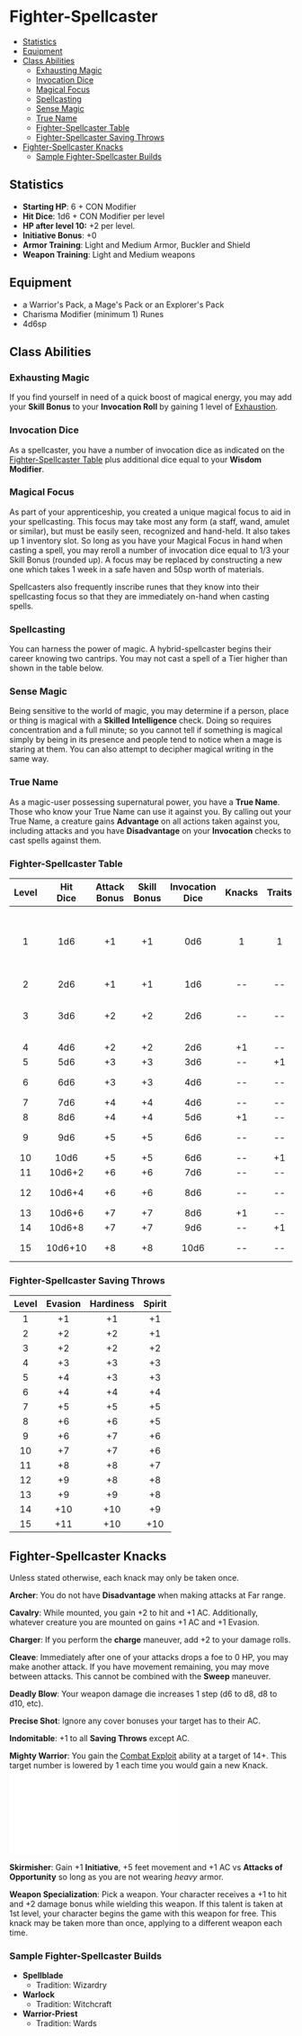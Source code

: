 # Fighter-Spellcaster
- [Statistics](#statistics)
- [Equipment](#equipment)
- [Class Abilities](#class-abilities)
	- [Exhausting Magic](#exhausting-magic)
	- [Invocation Dice](#invocation-dice)
	- [Magical Focus](#magical-focus)
	- [Spellcasting](#spellcasting)
	- [Sense Magic](#sense-magic)
	- [True Name](#true-name)
	- [Fighter-Spellcaster Table](#fighter-spellcaster-table)
	- [Fighter-Spellcaster Saving Throws](#fighter-spellcaster-saving-throws)
- [Fighter-Spellcaster Knacks](#fighter-spellcaster-knacks)
	- [Sample Fighter-Spellcaster Builds](#sample-fighter-spellcaster-builds)

## Statistics
- **Starting HP**: 6 + CON Modifier
- **Hit Dice**: 1d6 + CON Modifier per level
- **HP after level 10:** +2 per level.
- **Initiative Bonus**: +0
- **Armor Training**: Light and Medium Armor, Buckler and Shield
- **Weapon Training**: Light and Medium weapons

## Equipment
- a Warrior's Pack, a Mage's Pack or an Explorer's Pack
- Charisma Modifier (minimum 1) Runes
- 4d6sp

## Class Abilities

### Exhausting Magic
If you find yourself in need of a quick boost of magical energy, you may add your **Skill Bonus** to your **Invocation Roll** by gaining 1 level of [Exhaustion](Combat.md#Exhaustion).

### Invocation Dice
As a spellcaster, you have a number of invocation dice as indicated on the [Fighter-Spellcaster Table](#Fighter-Spellcaster-Table) plus additional dice equal to your **Wisdom Modifier**.

### Magical Focus
As part of your apprenticeship, you created a unique magical focus to aid in your spellcasting.  This focus may take most any form (a staff, wand, amulet or similar), but must be easily seen, recognized and hand-held.  It also takes up 1 inventory slot.  So long as you have your Magical Focus in hand when casting a spell, you may reroll a number of invocation dice equal to 1/3 your Skill Bonus (rounded up).  A focus may be replaced by constructing a new one which takes 1 week in a safe haven and 50sp worth of materials.

Spellcasters also frequently inscribe runes that they know into their spellcasting focus so that they are immediately on-hand when casting spells.

### Spellcasting
You can harness the power of magic.  A hybrid-spellcaster begins their career knowing two cantrips.  You may not cast a spell of a Tier higher than shown in the table below.

### Sense Magic
Being sensitive to the world of magic, you may determine if a person, place or thing is magical with a **Skilled** **Intelligence** check.  Doing so requires concentration and a full minute; so you cannot tell if something is magical simply by being in its presence and people tend to notice when a mage is staring at them.  You can also attempt to decipher magical writing in the same way.

### True Name
As a magic-user possessing supernatural power, you have a **True Name**.  Those who know your True Name can use it against you.  By calling out your True Name, a creature gains **Advantage** on all actions taken against you, including attacks and you have **Disadvantage** on your **Invocation** checks to cast spells against them.

### Fighter-Spellcaster Table  
|  Level  |  Hit<br/>Dice  |  Attack<br/>Bonus  |  Skill<br/>Bonus  |  Invocation<br/>Dice   |  Knacks  |  Traits  |  Abilities                                                                     |
|:-------:|:--------------:|:------------------:|:-----------------:|:----------------------:|:--------:|:--------:|:-------------------------------------------------------------------------------|
|    1    |     1d6        |       +1           |       +1          |          0d6           |  1       |     1    |  Spellcasting, Magic User (cantrip), Sense Magic, True Name                    |
|    2    |     2d6        |       +1           |       +1          |          1d6           |  --      |    --    |                                                                                |
|    3    |     3d6        |       +2           |       +2          |          2d6           |  --      |    --    |  Exhausting Magic, Spellcasting (tier 1)                                       |
|    4    |     4d6        |       +2           |       +2          |          2d6           |  +1      |    --    |                                                                                |
|    5    |     5d6        |       +3           |       +3          |          3d6           |  --      |    +1    |                                                                                |
|    6    |     6d6        |       +3           |       +3          |          4d6           |  --      |    --    |  Spellcasting (tier 2)                                                         |
|    7    |     7d6        |       +4           |       +4          |          4d6           |  --      |    --    |                                                                                |
|    8    |     8d6        |       +4           |       +4          |          5d6           |  +1      |    --    |                                                                                |
|    9    |     9d6        |       +5           |       +5          |          6d6           |  --      |    --    |  Spellcasting (tier 3)                                                         |
|   10    |    10d6        |       +5           |       +5          |          6d6           |  --      |    +1    |                                                                                |
|   11    |    10d6+2      |       +6           |       +6          |          7d6           |  --      |    --    |                                                                                |
|   12    |    10d6+4      |       +6           |       +6          |          8d6           |  --      |    --    |  Spellcasting (tier 4)                                                         |
|   13    |    10d6+6      |       +7           |       +7          |          8d6           |  +1      |    --    |                                                                                |
|   14    |    10d6+8      |       +7           |       +7          |          9d6           |  --      |    +1    |                                                                                |
|   15    |   10d6+10      |       +8           |       +8          |         10d6           |  --      |    --    |  Spellcasting (tier 5)                                                         |  

### Fighter-Spellcaster Saving Throws
| Level | Evasion | Hardiness | Spirit |
|:-----:|:-------:|:---------:|:------:|
|   1   |    +1   |     +1    |   +1   |
|   2   |    +2   |     +2    |   +1   |
|   3   |    +2   |     +2    |   +2   |
|   4   |    +3   |     +3    |   +3   |
|   5   |    +4   |     +3    |   +3   |
|   6   |    +4   |     +4    |   +4   |
|   7   |    +5   |     +5    |   +5   |
|   8   |    +6   |     +6    |   +5   |
|   9   |    +6   |     +7    |   +6   |
|  10   |    +7   |     +7    |   +6   |
|  11   |    +8   |     +8    |   +7   |
|  12   |    +9   |     +8    |   +8   |
|  13   |    +9   |     +9    |   +8   |
|  14   |   +10   |    +10    |   +9   |
|  15   |   +11   |    +10    |  +10   |

## Fighter-Spellcaster Knacks

Unless stated otherwise, each knack may only be taken once.

**Archer**: You do not have **Disadvantage** when making attacks at Far range.

**Cavalry**: While mounted, you gain +2 to hit and +1 AC.  Additionally, whatever creature you are mounted on gains +1 AC and +1 Evasion.

**Charger**: If you perform the **charge** maneuver, add +2 to your damage rolls.

**Cleave**: Immediately after one of your attacks drops a foe to 0 HP, you may make another attack.  If you have movement remaining, you may move between attacks.  This cannot be combined with the **Sweep** maneuver.

**Deadly Blow**: Your weapon damage die increases 1 step (d6 to d8, d8 to d10, etc).

**Precise Shot**: Ignore any cover bonuses your target has to their AC.

**Indomitable**: +1 to all **Saving Throws** except AC.

**Mighty Warrior**: You gain the [Combat Exploit](Fighter.md#combat-exploits) ability at a target of 14+.  This target number is lowered by 1 each time you would gain a new Knack.
![Combat Maneuvers](Fighter.md#combat-maneuvers)

**Skirmisher**: Gain +1 **Initiative**, +5 feet movement and +1 AC vs **Attacks of Opportunity** so long as you are not wearing _heavy_ armor.

**Weapon Specialization**:  Pick a weapon. Your character receives a +1 to hit and +2 damage bonus while wielding this weapon. If this talent is taken at 1st level, your character begins the game with this weapon for free.  This knack may be taken more than once, applying to a different weapon each time.

### Sample Fighter-Spellcaster Builds
- **Spellblade**
	- Tradition: Wizardry
- **Warlock**
	- Tradition: Witchcraft
- **Warrior-Priest**
	- Tradition: Wards
